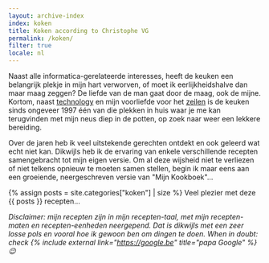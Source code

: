 ```yaml
---
layout: archive-index
index: koken
title: Koken according to Christophe VG
permalink: /koken/
filter: true
locale: nl
---
```


Naast alle informatica-gerelateerde interesses, heeft de keuken een belangrijk
plekje in mijn hart verworven, of moet ik eerlijkheidshalve dan maar maag
zeggen? De liefde van de man gaat door de maag, ook de mijne. Kortom, naast
[technology](/technology) en mijn voorliefde voor het
[zeilen](/zeilen) is de keuken sinds ongeveer 1997 één van die plekken in huis
waar je me kan terugvinden met mijn neus diep in de potten, op zoek naar weer
een lekkere bereiding.

Over de jaren heb ik veel uitstekende gerechten ontdekt en ook geleerd wat echt
niet kan. Dikwijls heb ik de ervaring van enkele verschillende recepten
samengebracht tot mijn eigen versie. Om al deze wijsheid niet te verliezen of
niet telkens opnieuw te moeten samen stellen, begin ik maar eens aan een groeiende, neergeschreven versie van "Mijn Kookboek"...

{% assign posts = site.categories["koken"] | size %}
Veel plezier met deze {{ posts }} recepten...

_Disclaimer: mijn recepten zijn in mijn recepten-taal, met mijn recepten-maten en recepten-eenheden neergepend. Dat is dikwijls met een zeer losse pols en vooral hoe ik gewoon ben om dingen te doen. When in doubt: check {% include external link="https://google.be" title="papa Google" %} 😉_

